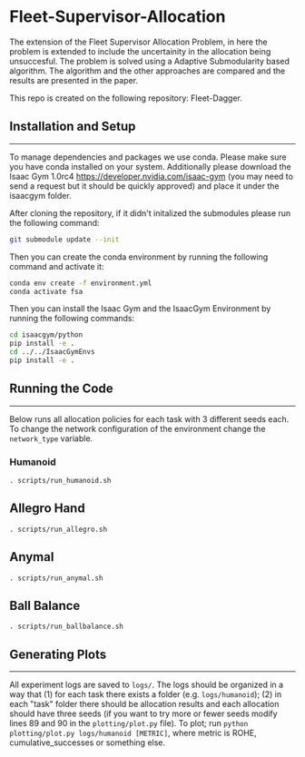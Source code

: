 # Fleet-Supervisor-Allocation

The extension of the Fleet Supervisor Allocation Problem, in here the problem is extended to include the uncertainity in the allocation being unsuccesful. The problem is solved using a Adaptive Submodularity based algorithm. The algorithm and the other approaches are compared and the results are presented in the paper.

This repo is created on the following repository: Fleet-Dagger.


## Installation and Setup
------------
To manage dependencies and packages we use conda. Please make sure you have conda installed on your system. Additionally please download the Isaac Gym 1.0rc4 https://developer.nvidia.com/isaac-gym (you may need to send a request but it should be quickly approved) and place it under the isaacgym folder.  

After cloning the repository, if it didn't initalized the submodules please run the following command:
```bash
git submodule update --init
```

Then you can create the conda environment by running the following command and activate it:
```bash
conda env create -f environment.yml
conda activate fsa
```

Then you can install the Isaac Gym and the IsaacGym Environment by running the following commands:
```bash
cd isaacgym/python
pip install -e .
cd ../../IsaacGymEnvs
pip install -e .
```

## Running the Code
----------------------

Below runs all allocation policies for each task with 3 different seeds each. To change the network configuration of the environment change the `network_type` variable.

### Humanoid
`. scripts/run_humanoid.sh`

## Allegro Hand
`. scripts/run_allegro.sh`

## Anymal
`. scripts/run_anymal.sh`

## Ball Balance
`. scripts/run_ballbalance.sh`

## Generating Plots
----------------------
All experiment logs are saved to `logs/`. The logs should be organized in a way that (1) for each task there exists a folder (e.g. `logs/humanoid`); (2) in each "task" folder there should be allocation results and each allocation should have three seeds (if you want to try more or fewer seeds modify lines 89 and 90 in the `plotting/plot.py` file). To plot; run `python plotting/plot.py logs/humanoid [METRIC]`, where metric is ROHE, cumulative_successes or something else.